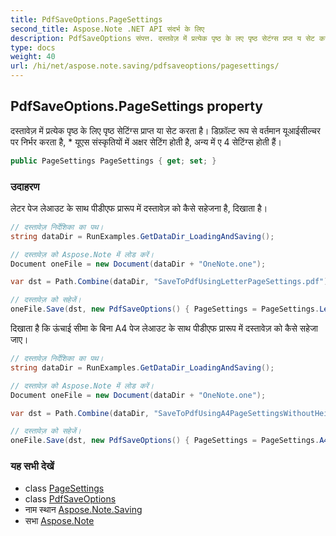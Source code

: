 ```yaml
---
title: PdfSaveOptions.PageSettings
second_title: Aspose.Note .NET API संदर्भ के लिए
description: PdfSaveOptions संपत्त. दस्तवेज़ में प्रत्येक पृष्ठ के लए पृष्ठ सेटंग्स प्रप्त य सेट करत है डफ़ल्ट रूप से वर्तमन यूआईसल्चर पर नर्भर करत है  यूएस संस्कृतयं में अक्षर सेटंग हत है अन्य में ए 4 सेटंग्स हत हैं
type: docs
weight: 40
url: /hi/net/aspose.note.saving/pdfsaveoptions/pagesettings/
---
```

## PdfSaveOptions.PageSettings property

दस्तावेज़ में प्रत्येक पृष्ठ के लिए पृष्ठ सेटिंग्स प्राप्त या सेट करता है। डिफ़ॉल्ट रूप से वर्तमान यूआईसील्चर पर निर्भर करता है, * यूएस संस्कृतियों में अक्षर सेटिंग होती है, अन्य में ए 4 सेटिंग्स होती हैं।

```csharp
public PageSettings PageSettings { get; set; }
```

### उदाहरण

लेटर पेज लेआउट के साथ पीडीएफ प्रारूप में दस्तावेज़ को कैसे सहेजना है, दिखाता है।

```csharp
// दस्तावेज़ निर्देशिका का पथ।
string dataDir = RunExamples.GetDataDir_LoadingAndSaving();

// दस्तावेज़ को Aspose.Note में लोड करें।
Document oneFile = new Document(dataDir + "OneNote.one");

var dst = Path.Combine(dataDir, "SaveToPdfUsingLetterPageSettings.pdf");

// दस्तावेज़ को सहेजें।
oneFile.Save(dst, new PdfSaveOptions() { PageSettings = PageSettings.Letter });
```

दिखाता है कि ऊंचाई सीमा के बिना A4 पेज लेआउट के साथ पीडीएफ प्रारूप में दस्तावेज़ को कैसे सहेजा जाए।

```csharp
// दस्तावेज़ निर्देशिका का पथ।
string dataDir = RunExamples.GetDataDir_LoadingAndSaving();

// दस्तावेज़ को Aspose.Note में लोड करें।
Document oneFile = new Document(dataDir + "OneNote.one");

var dst = Path.Combine(dataDir, "SaveToPdfUsingA4PageSettingsWithoutHeightLimit.pdf");

// दस्तावेज़ को सहेजें।
oneFile.Save(dst, new PdfSaveOptions() { PageSettings = PageSettings.A4NoHeightLimit });
```

### यह सभी देखें

* class [PageSettings](../../pagesettings/)
* class [PdfSaveOptions](../)
* नाम स्थान [Aspose.Note.Saving](../../pdfsaveoptions/)
* सभा [Aspose.Note](../../../)



